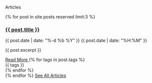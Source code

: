  Articles
      </div>
    </div>
    <div class="row">
      <div class="twelve wide column">
{% for post in site.posts reserved limit:3 %}
        <div class="ui segment divided items left aligned">
          <div class="item">
            <div class="content">
              <h3><a href="{{ post.url | prepend: site.baseurl }}" class="header">{{ post.title }}</a></h3>
              <div class="meta">
                <div class="cinema"><i class="fa fa-calendar"></i> {{ post.date | date: "%-d %b %Y" }} <i class="fa fa-clock-o"></i> {{ post.date | date: "%H:%M" }}</div>
              </div>
              <div class="ui horizontal divider"><i class="fa fa-github-square" style="font-size: 2em;"></i></div>
              <div class="description">
                <p>{{ post.excerpt }}</p>
              </div>
              <div class="extra">
                <a href="{{ post.url | prepend: site.baseurl }}" class="ui right floated primary button">
                  Read More <i class="fa fa-chevron-right"></i>
                </a>
                {% for tags in post.tags %}
                <div class="ui label"><i class="fa fa-tag"></i> {{ tags }}</div>
                {% endfor %}
              </div>
            </div>
          </div>
        </div>
{% endfor %}
<a class="huge ui blue button" href="#" target="_blank">See All Articles <i class="fa fa-chevron-right"></i></a>
      </div>
    </div>
  </div>
</div>
